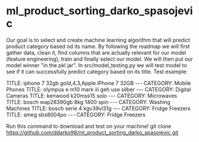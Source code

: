 # ml_product_sorting_darko_spasojevic
Our goal is to select and create machine learning algorithm that will predict product category based od its name. By following the roadmap we will first gather data, clean it, find columns that are actually relevant for our model (feature engineering), train and finally select our model. We will then put our model winner "in the pkl jar". In src/model_testing.py we will test model to see if it can successfully predict category based on its title. Test example:

TITLE: iphone 7 32gb gold,4,3,Apple iPhone 7 32GB	--- CATEGORY: Mobile Phones
TITLE: olympus e m10 mark iii geh use silber	--- CATEGORY: Digital Cameras
TITLE: kenwood k20mss15 solo  --- CATEGORY: 	Microwaves
TITLE: bosch wap28390gb 8kg 1400 spin  --- CATEGORY: 	Washing Machines
TITLE: bosch serie 4 kgv39vl31g  --- CATEGORY: 	Fridge Freezers
TITLE: smeg sbs8004po  --- CATEGORY: 	Fridge Freezers


Run this command to download and test on your machine!
git clone https://github.com/ddarko98/ml_product_sorting_darko_spasojevic.git
